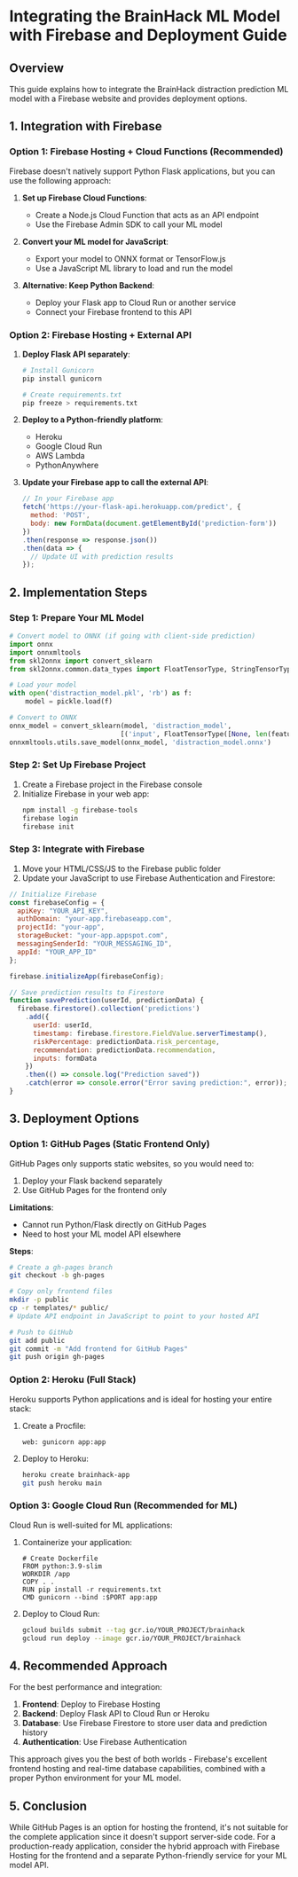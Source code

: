 # Integrating the BrainHack ML Model with Firebase and Deployment Guide

## Overview
This guide explains how to integrate the BrainHack distraction prediction ML model with a Firebase website and provides deployment options.

## 1. Integration with Firebase

### Option 1: Firebase Hosting + Cloud Functions (Recommended)

Firebase doesn't natively support Python Flask applications, but you can use the following approach:

1. **Set up Firebase Cloud Functions**:
   - Create a Node.js Cloud Function that acts as an API endpoint
   - Use the Firebase Admin SDK to call your ML model

2. **Convert your ML model for JavaScript**:
   - Export your model to ONNX format or TensorFlow.js
   - Use a JavaScript ML library to load and run the model

3. **Alternative: Keep Python Backend**:
   - Deploy your Flask app to Cloud Run or another service
   - Connect your Firebase frontend to this API

### Option 2: Firebase Hosting + External API

1. **Deploy Flask API separately**:
   ```bash
   # Install Gunicorn
   pip install gunicorn

   # Create requirements.txt
   pip freeze > requirements.txt
   ```

2. **Deploy to a Python-friendly platform**:
   - Heroku
   - Google Cloud Run
   - AWS Lambda
   - PythonAnywhere

3. **Update your Firebase app to call the external API**:
   ```javascript
   // In your Firebase app
   fetch('https://your-flask-api.herokuapp.com/predict', {
     method: 'POST',
     body: new FormData(document.getElementById('prediction-form'))
   })
   .then(response => response.json())
   .then(data => {
     // Update UI with prediction results
   });
   ```

## 2. Implementation Steps

### Step 1: Prepare Your ML Model
```python
# Convert model to ONNX (if going with client-side prediction)
import onnx
import onnxmltools
from skl2onnx import convert_sklearn
from skl2onnx.common.data_types import FloatTensorType, StringTensorType

# Load your model
with open('distraction_model.pkl', 'rb') as f:
    model = pickle.load(f)

# Convert to ONNX
onnx_model = convert_sklearn(model, 'distraction_model', 
                            [('input', FloatTensorType([None, len(feature_columns)]))])
onnxmltools.utils.save_model(onnx_model, 'distraction_model.onnx')
```

### Step 2: Set Up Firebase Project
1. Create a Firebase project in the Firebase console
2. Initialize Firebase in your web app:
   ```bash
   npm install -g firebase-tools
   firebase login
   firebase init
   ```

### Step 3: Integrate with Firebase
1. Move your HTML/CSS/JS to the Firebase public folder
2. Update your JavaScript to use Firebase Authentication and Firestore:

```javascript
// Initialize Firebase
const firebaseConfig = {
  apiKey: "YOUR_API_KEY",
  authDomain: "your-app.firebaseapp.com",
  projectId: "your-app",
  storageBucket: "your-app.appspot.com",
  messagingSenderId: "YOUR_MESSAGING_ID",
  appId: "YOUR_APP_ID"
};

firebase.initializeApp(firebaseConfig);

// Save prediction results to Firestore
function savePrediction(userId, predictionData) {
  firebase.firestore().collection('predictions')
    .add({
      userId: userId,
      timestamp: firebase.firestore.FieldValue.serverTimestamp(),
      riskPercentage: predictionData.risk_percentage,
      recommendation: predictionData.recommendation,
      inputs: formData
    })
    .then(() => console.log("Prediction saved"))
    .catch(error => console.error("Error saving prediction:", error));
}
```

## 3. Deployment Options

### Option 1: GitHub Pages (Static Frontend Only)
GitHub Pages only supports static websites, so you would need to:
1. Deploy your Flask backend separately
2. Use GitHub Pages for the frontend only

**Limitations**:
- Cannot run Python/Flask directly on GitHub Pages
- Need to host your ML model API elsewhere

**Steps**:
```bash
# Create a gh-pages branch
git checkout -b gh-pages

# Copy only frontend files
mkdir -p public
cp -r templates/* public/
# Update API endpoint in JavaScript to point to your hosted API

# Push to GitHub
git add public
git commit -m "Add frontend for GitHub Pages"
git push origin gh-pages
```

### Option 2: Heroku (Full Stack)
Heroku supports Python applications and is ideal for hosting your entire stack:

1. Create a Procfile:
   ```
   web: gunicorn app:app
   ```

2. Deploy to Heroku:
   ```bash
   heroku create brainhack-app
   git push heroku main
   ```

### Option 3: Google Cloud Run (Recommended for ML)
Cloud Run is well-suited for ML applications:

1. Containerize your application:
   ```
   # Create Dockerfile
   FROM python:3.9-slim
   WORKDIR /app
   COPY . .
   RUN pip install -r requirements.txt
   CMD gunicorn --bind :$PORT app:app
   ```

2. Deploy to Cloud Run:
   ```bash
   gcloud builds submit --tag gcr.io/YOUR_PROJECT/brainhack
   gcloud run deploy --image gcr.io/YOUR_PROJECT/brainhack
   ```

## 4. Recommended Approach

For the best performance and integration:

1. **Frontend**: Deploy to Firebase Hosting
2. **Backend**: Deploy Flask API to Cloud Run or Heroku
3. **Database**: Use Firebase Firestore to store user data and prediction history
4. **Authentication**: Use Firebase Authentication

This approach gives you the best of both worlds - Firebase's excellent frontend hosting and real-time database capabilities, combined with a proper Python environment for your ML model.

## 5. Conclusion

While GitHub Pages is an option for hosting the frontend, it's not suitable for the complete application since it doesn't support server-side code. For a production-ready application, consider the hybrid approach with Firebase Hosting for the frontend and a separate Python-friendly service for your ML model API.